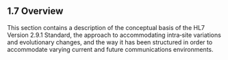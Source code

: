 ## 1.7 Overview

This section contains a description of the conceptual basis of the HL7 Version 2.9.1 Standard, the approach to accommodating intra‑site variations and evolutionary changes, and the way it has been structured in order to accommodate varying current and future communications environments.
